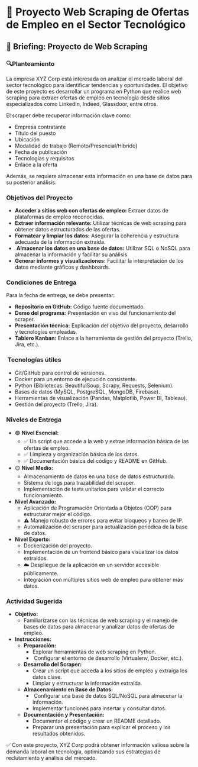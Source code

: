 # 🚀 Proyecto Web Scraping de Ofertas de Empleo en el Sector Tecnológico

##  📜 Briefing: Proyecto de Web Scraping

###  🔍Planteamiento

La empresa XYZ Corp está interesada en analizar el mercado laboral del sector tecnológico para identificar tendencias y oportunidades. El objetivo de este proyecto es desarrollar un programa en Python que realice web scraping para extraer ofertas de empleo en tecnología desde sitios especializados como LinkedIn, Indeed, Glassdoor, entre otros.

El scraper debe recuperar información clave como:

* Empresa contratante
* Título del puesto
* Ubicación
* Modalidad de trabajo (Remoto/Presencial/Híbrido)
* Fecha de publicación
* Tecnologías y requisitos
* Enlace a la oferta

Además, se requiere almacenar esta información en una base de datos para su posterior análisis.

###  Objetivos del Proyecto

* **Acceder a sitios web con ofertas de empleo:** Extraer datos de plataformas de empleo reconocidas.
* **Extraer información relevante:** Utilizar técnicas de web scraping para obtener datos estructurados de las ofertas.
* **Formatear y limpiar los datos:** Asegurar la coherencia y estructura adecuada de la información extraída.
* ️ **Almacenar los datos en una base de datos:** Utilizar SQL o NoSQL para almacenar la información y facilitar su análisis.
* **Generar informes y visualizaciones:** Facilitar la interpretación de los datos mediante gráficos y dashboards.

###  Condiciones de Entrega

Para la fecha de entrega, se debe presentar:

* **Repositorio en GitHub:** Código fuente documentado.
* **Demo del programa:** Presentación en vivo del funcionamiento del scraper.
* **Presentación técnica:** Explicación del objetivo del proyecto, desarrollo y tecnologías empleadas.
* **Tablero Kanban:** Enlace a la herramienta de gestión del proyecto (Trello, Jira, etc.).

### ️ Tecnologías útiles

* Git/GitHub para control de versiones.
* Docker para un entorno de ejecución consistente.
* Python (Bibliotecas: BeautifulSoup, Scrapy, Requests, Selenium).
* ️Bases de datos (MySQL, PostgreSQL, MongoDB, Firebase).
* Herramientas de visualización (Pandas, Matplotlib, Power BI, Tableau).
* Gestión del proyecto (Trello, Jira).

###  Niveles de Entrega

* 🟢 **Nivel Esencial:**
    * ✅ Un script que accede a la web y extrae información básica de las ofertas de empleo.
    * ✅ Limpieza y organización básica de los datos.
    * ✅ Documentación básica del código y README en GitHub.
* 🟡 **Nivel Medio:**
    * Almacenamiento de datos en una base de datos estructurada.
    * Sistema de logs para trazabilidad del scraper.
    * Implementación de tests unitarios para validar el correcto funcionamiento.
* **Nivel Avanzado:**
    * Aplicación de Programación Orientada a Objetos (OOP) para estructurar mejor el código.
    * ⚠️ Manejo robusto de errores para evitar bloqueos y baneo de IP.
    * Automatización del scraper para actualización periódica de la base de datos.
* **Nivel Experto:**
    * Dockerización del proyecto.
    * Implementación de un frontend básico para visualizar los datos extraídos.
    * ☁️ Despliegue de la aplicación en un servidor accesible públicamente.
    * Integración con múltiples sitios web de empleo para obtener más datos.

###  Actividad Sugerida

* **Objetivo:**
    * Familiarizarse con las técnicas de web scraping y el manejo de bases de datos para almacenar y analizar datos de ofertas de empleo.
* **Instrucciones:**
    * **Preparación:**
        * Explorar herramientas de web scraping en Python.
        * ️ Configurar el entorno de desarrollo (Virtualenv, Docker, etc.).
    * **Desarrollo del Scraper:**
        * Crear un script que acceda a los sitios de empleo y extraiga los datos clave.
        * Limpiar y estructurar la información extraída.
    * **Almacenamiento en Base de Datos:**
        * ️ Configurar una base de datos SQL/NoSQL para almacenar la información.
        * Implementar funciones para insertar y consultar datos.
    * **Documentación y Presentación:**
        * Documentar el código y crear un README detallado.
        * Preparar una presentación para explicar el proceso y los resultados obtenidos.

✅ Con este proyecto, XYZ Corp podrá obtener información valiosa sobre la demanda laboral en tecnología, optimizando sus estrategias de reclutamiento y análisis del mercado.
